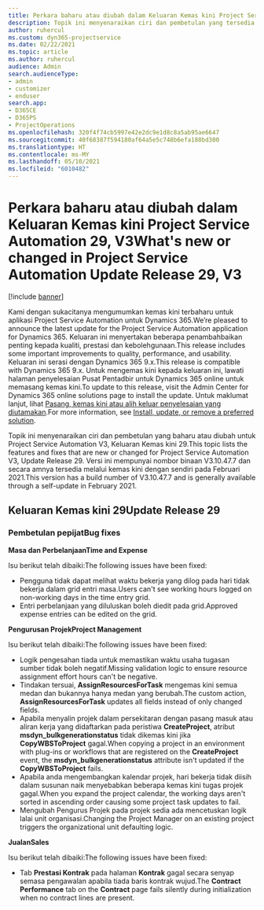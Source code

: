 ```yaml
---
title: Perkara baharu atau diubah dalam Keluaran Kemas kini Project Service Automation 29, V3
description: Topik ini menyenaraikan ciri dan pembetulan yang tersedia dalam Keluaran Kemas Kini Project Service Automation 29, V3.
author: ruhercul
ms.custom: dyn365-projectservice
ms.date: 02/22/2021
ms.topic: article
ms.author: ruhercul
audience: Admin
search.audienceType:
- admin
- customizer
- enduser
search.app:
- D365CE
- D365PS
- ProjectOperations
ms.openlocfilehash: 320f4f74cb5997e42e2dc9e1d8c8a5ab95ae6647
ms.sourcegitcommit: 40f68387f594180af64a5e5c748b6efa188bd300
ms.translationtype: HT
ms.contentlocale: ms-MY
ms.lasthandoff: 05/10/2021
ms.locfileid: "6010482"
---
```

# <a name="whats-new-or-changed-in-project-service-automation-update-release-29-v3"></a><span data-ttu-id="b37da-103">Perkara baharu atau diubah dalam Keluaran Kemas kini Project Service Automation 29, V3</span><span class="sxs-lookup"><span data-stu-id="b37da-103">What's new or changed in Project Service Automation Update Release 29, V3</span></span>

[!include [banner](../includes/psa-now-project-operations.md)]

<span data-ttu-id="b37da-104">Kami dengan sukacitanya mengumumkan kemas kini terbaharu untuk aplikasi Project Service Automation untuk Dynamics 365.</span><span class="sxs-lookup"><span data-stu-id="b37da-104">We’re pleased to announce the latest update for the Project Service Automation application for Dynamics 365.</span></span> <span data-ttu-id="b37da-105">Keluaran ini menyertakan beberapa penambahbaikan penting kepada kualiti, prestasi dan kebolehgunaan.</span><span class="sxs-lookup"><span data-stu-id="b37da-105">This release includes some important improvements to quality, performance, and usability.</span></span> <span data-ttu-id="b37da-106">Keluaran ini serasi dengan Dynamics 365 9.x.</span><span class="sxs-lookup"><span data-stu-id="b37da-106">This release is compatible with Dynamics 365 9.x.</span></span> <span data-ttu-id="b37da-107">Untuk mengemas kini kepada keluaran ini, lawati halaman penyelesaian Pusat Pentadbir untuk Dynamics 365 online untuk memasang kemas kini.</span><span class="sxs-lookup"><span data-stu-id="b37da-107">To update to this release, visit the Admin Center for Dynamics 365 online solutions page to install the update.</span></span> <span data-ttu-id="b37da-108">Untuk maklumat lanjut, lihat [Pasang, kemas kini atau alih keluar penyelesaian yang diutamakan](/power-platform/admin/install-remove-preferred-solution).</span><span class="sxs-lookup"><span data-stu-id="b37da-108">For more information, see [Install, update, or remove a preferred solution](/power-platform/admin/install-remove-preferred-solution).</span></span>

<span data-ttu-id="b37da-109">Topik ini menyenaraikan ciri dan pembetulan yang baharu atau diubah untuk Project Service Automation V3, Keluaran Kemas kini 29.</span><span class="sxs-lookup"><span data-stu-id="b37da-109">This topic lists the features and fixes that are new or changed for Project Service Automation V3, Update Release 29.</span></span> <span data-ttu-id="b37da-110">Versi ini mempunyai nombor binaan V3.10.47.7 dan secara amnya tersedia melalui kemas kini dengan sendiri pada Februari 2021.</span><span class="sxs-lookup"><span data-stu-id="b37da-110">This version has a build number of V3.10.47.7 and is generally available through a self-update in February 2021.</span></span>

## <a name="update-release-29"></a><span data-ttu-id="b37da-111">Keluaran Kemas kini 29</span><span class="sxs-lookup"><span data-stu-id="b37da-111">Update Release 29</span></span>

### <a name="bug-fixes"></a><span data-ttu-id="b37da-112">Pembetulan pepijat</span><span class="sxs-lookup"><span data-stu-id="b37da-112">Bug fixes</span></span>

<span data-ttu-id="b37da-113">**Masa dan Perbelanjaan**</span><span class="sxs-lookup"><span data-stu-id="b37da-113">**Time and Expense**</span></span>

<span data-ttu-id="b37da-114">Isu berikut telah dibaiki:</span><span class="sxs-lookup"><span data-stu-id="b37da-114">The following issues have been fixed:</span></span>

- <span data-ttu-id="b37da-115">Pengguna tidak dapat melihat waktu bekerja yang dilog pada hari tidak bekerja dalam grid entri masa.</span><span class="sxs-lookup"><span data-stu-id="b37da-115">Users can't see working hours logged on non-working days in the time entry grid.</span></span>
- <span data-ttu-id="b37da-116">Entri perbelanjaan yang diluluskan boleh diedit pada grid.</span><span class="sxs-lookup"><span data-stu-id="b37da-116">Approved expense entries can be edited on the grid.</span></span>

<span data-ttu-id="b37da-117">**Pengurusan Projek**</span><span class="sxs-lookup"><span data-stu-id="b37da-117">**Project Management**</span></span>

<span data-ttu-id="b37da-118">Isu berikut telah dibaiki:</span><span class="sxs-lookup"><span data-stu-id="b37da-118">The following issues have been fixed:</span></span>

- <span data-ttu-id="b37da-119">Logik pengesahan tiada untuk memastikan waktu usaha tugasan sumber tidak boleh negatif.</span><span class="sxs-lookup"><span data-stu-id="b37da-119">Missing validation logic to ensure resource assignment effort hours can't be negative.</span></span>
- <span data-ttu-id="b37da-120">Tindakan tersuai, **AssignResourcesForTask** mengemas kini semua medan dan bukannya hanya medan yang berubah.</span><span class="sxs-lookup"><span data-stu-id="b37da-120">The custom action, **AssignResourcesForTask** updates all fields instead of only changed fields.</span></span>
- <span data-ttu-id="b37da-121">Apabila menyalin projek dalam persekitaran dengan pasang masuk atau aliran kerja yang didaftarkan pada peristiwa **CreateProject**, atribut **msdyn_bulkgenerationstatus** tidak dikemas kini jika **CopyWBSToProject** gagal.</span><span class="sxs-lookup"><span data-stu-id="b37da-121">When copying a project in an environment with plug-ins or workflows that are registered on the **CreateProject** event, the **msdyn_bulkgenerationstatus** attribute isn't updated if the **CopyWBSToProject** fails.</span></span>
- <span data-ttu-id="b37da-122">Apabila anda mengembangkan kalendar projek, hari bekerja tidak diisih dalam susunan naik menyebabkan beberapa kemas kini tugas projek gagal.</span><span class="sxs-lookup"><span data-stu-id="b37da-122">When you expand the project calendar, the working days aren't sorted in ascending order causing some project task updates to fail.</span></span>
- <span data-ttu-id="b37da-123">Mengubah Pengurus Projek pada projek sedia ada mencetuskan logik lalai unit organisasi.</span><span class="sxs-lookup"><span data-stu-id="b37da-123">Changing the Project Manager on an existing project triggers the organizational unit defaulting logic.</span></span>

<span data-ttu-id="b37da-124">**Jualan**</span><span class="sxs-lookup"><span data-stu-id="b37da-124">**Sales**</span></span>

<span data-ttu-id="b37da-125">Isu berikut telah dibaiki:</span><span class="sxs-lookup"><span data-stu-id="b37da-125">The following issues have been fixed:</span></span>

- <span data-ttu-id="b37da-126">Tab **Prestasi Kontrak** pada halaman **Kontrak** gagal secara senyap semasa pengawalan apabila tiada baris kontrak wujud.</span><span class="sxs-lookup"><span data-stu-id="b37da-126">The **Contract Performance** tab on the **Contract** page fails silently during initialization when no contract lines are present.</span></span>